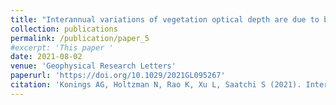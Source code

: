 ```yaml
---
title: "Interannual variations of vegetation optical depth are due to both water stress and biomass changes"
collection: publications
permalink: /publication/paper_5
#excerpt: 'This paper '
date: 2021-08-02
venue: 'Geophysical Research Letters'
paperurl: 'https://doi.org/10.1029/2021GL095267'
citation: 'Konings AG, Holtzman N, Rao K, Xu L, Saatchi S (2021). Interannual variations of vegetation optical depth are due to both water stress and biomass changes. Geophysical Research Letters.'
---
```

